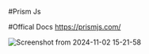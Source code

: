 #Prism Js

#Offical Docs https://prismjs.com/

![Screenshot from 2024-11-02 15-21-58](https://github.com/user-attachments/assets/d583e16b-d84d-487b-8bfd-bfbd3aa3c249)
